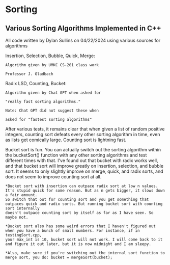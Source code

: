 # Sorting
## Various Sorting Algorithms Implemented in C++

All code written by Dylan Sullins on 04/22/2024
using various sources for algorithms

Insertion, Selection, Bubble, Quick, Merge:

    Algorithm given by UMKC CS-201 class work

    Professor J. Gladbach


Radix LSD, Counting, Bucket:

    Algorithm given by Chat GPT when asked for 

    "really fast sorting algorithms."

    Note: Chat GPT did not suggest these when 

    asked for "fastest sorting algorithms"



After various tests, it remains clear that when given a list of random positive integers, counting sort defeats every other sorting algorithm in time, even as lists get comically large. Counting sort is lightning fast.


Bucket sort is fun. You can actually switch out the sorting algorithm within the bucketSort() function with any other sorting algorithms and test different times with that. I've found out that bucket with radix works well, and that bucket sort will improve greatly on insertion, selection, and bubble sort. It seems to only slightly improve on merge, quick, and radix sorts, and does not seem to improve counting sort at all. 

    *Bucket sort with insertion can outpace radix sort at low n values. It's stupid quick for some reason. But as n gets bigger, it slows down a fair amount. 
    So switch that out for counting sort and you get something that outpaces quick and radix sorts. But running bucket sort with counting sort internally 
    doesn't outpace counting sort by itself as far as I have seen. So maybe not.

    *Bucket sort also has some weird errors that I haven't figured out when you have a bunch of small numbers. For instance, if in testingSort.cpp, 
    your max_int is 10, bucket sort will not work. I will come back to it and figure it out later, but it is now midnight and I am sleepy.
    
    *Also, make sure if you're switching out the internal sort function to merge sort, you do: bucket = mergeSort(bucket);
